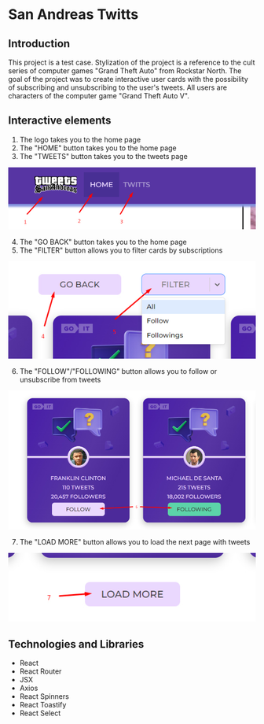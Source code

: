 # San Andreas Twitts
## Introduction
This project is a test case. Stylization of the project is a reference to the cult series of computer games "Grand Theft Auto" from Rockstar North. The goal of the project was to create interactive user cards with the possibility of subscribing and unsubscribing to the user's tweets. All users are characters of the computer game "Grand Theft Auto V".

## Interactive elements
1. The logo takes you to the home page
2. The "HOME" button takes you to the home page
3. The "TWEETS" button takes you to the tweets page

![](./assets/screenshot1.jpg)

4. The "GO BACK" button takes you to the home page
5. The "FILTER" button allows you to filter cards by subscriptions

![](./assets/screenshot2.jpg)

6. The "FOLLOW"/"FOLLOWING" button allows you to follow or unsubscribe from tweets

![](./assets/screenshot3.jpg)

7. The "LOAD MORE" button allows you to load the next page with tweets

![](./assets/screenshot4.jpg)

## Technologies and Libraries
* React
* React Router
* JSX
* Axios
* React Spinners
* React Toastify
* React Select
